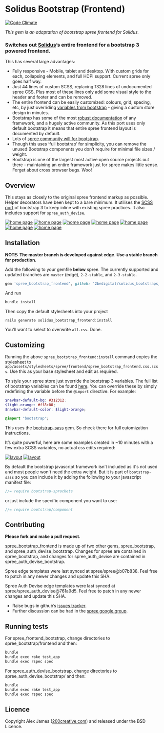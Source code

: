 # Solidus Bootstrap (Frontend)

[![Code Climate](https://codeclimate.com/github/200Creative/spree_bootstrap_frontend.png)](https://codeclimate.com/github/200Creative/spree_bootstrap_frontend)

*This gem is an adaptation of bootstrap spree frontend for Solidus.*

### Switches out [Solidus](https://github.com/solidusio/solidus)’s entire frontend for a bootstrap 3 powered frontend.

This has several large advantages:

- Fully responsive - Mobile, tablet and desktop. With custom grids for each, collapsing elements, and full HDPI support. Current spree only goes half way.
- Just 44 lines of custom SCSS, replacing 1328 lines of undocumented spree CSS. Plus most of these lines only add some visual style to the header and footer and can be removed.
- The entire frontend can be easily customized: colours, grid, spacing, etc, by just overriding [variables from bootstrap](https://github.com/twbs/bootstrap-sass/blob/master/vendor/assets/stylesheets/bootstrap/_variables.scss) - giving a custom store design in minutes.
- Bootstrap has some of the most [robust documentation](http://getbootstrap.com/css) of any framework, and a hugely active community. As this port uses only default bootstrap it means that entire spree frontend layout is documented by default.
- Lots of [spree community will for bootstrap](https://groups.google.com/forum/#!searchin/spree-user/bootstrap/spree-user/B17492QdnGA/AF9vEzRzf4cJ).
- Though this uses ‘full bootstrap’ for simplicity, you can remove the unused Bootstrap components you don’t require for minimal file sizes / weight.
- Bootstrap is one of the largest most active open source projects out there - maintaining an entire framework just for spree makes little sense. Forget about cross browser bugs. Woo!

Overview
-------

This stays as closely to the original spree frontend markup as possible. Helper decorators have been kept to a bare minimum. It utilises the [SCSS port](https://github.com/twbs/bootstrap-sass) of bootstrap 3 to keep inline with existing spree practices. It also includes support for `spree_auth_devise`.

[![home page](http://i.imgur.com/QlwZwS8.png)](http://i.imgur.com/2Ycr8w8.png)
[![home page](http://i.imgur.com/6eoQmfi.png)](http://i.imgur.com/XLi5DAs.png)
[![home page](http://i.imgur.com/D154fb4.png)](http://i.imgur.com/UdKueAQ.png)
[![home page](http://i.imgur.com/HutvtWF.png)](http://i.imgur.com/mis2XHY.png)
[![home page](http://i.imgur.com/pKUbyMu.png)](http://i.imgur.com/hF0IjWI.png)
[![home page](http://i.imgur.com/bkYVBfh.png)](http://i.imgur.com/U06g9Jn.png)
[![home page](http://i.imgur.com/uHwYVPA.png)](http://i.imgur.com/Ozh5vQr.png)


Installation
-------

**NOTE: The master branch is developed against edge. Use a stable branch for production.**

Add the following to your gemfile **below** spree. The currently supported and updated branches are `master` (edge), `2-2-stable`, and `2-3-stable`.

```ruby
gem 'spree_bootstrap_frontend', github: '2bedigital/solidus_bootstraps_frontend', branch: 'master'
```

And run

```bash
bundle install
```

Then copy the default stylesheets into your project

```bash
rails generate solidus_bootstrap_frontend:install
```

You'll want to select to overwrite `all.css`. Done.

Customizing
-------

Running the above `spree_bootstrap_frontend:install` command copies the stylesheet to `app/assets/stylesheets/spree/frontend/spree_bootstrap_frontend.css.scss`. Use this as your base stylesheet and edit as required.

To style your spree store just override the bootstrap 3 variables. The full list of bootstrap variables can be found [here](https://github.com/twbs/bootstrap-sass/blob/master/assets/stylesheets/bootstrap/_variables.scss). You can override these by simply redefining the variable before the `@import` directive.
For example:

```scss
$navbar-default-bg: #312312;
$light-orange: #ff8c00;
$navbar-default-color: $light-orange;

@import "bootstrap";
```

This uses the [bootstrap-sass](https://github.com/twbs/bootstrap-sass) gem. So check there for full cutomization instructions.

It’s quite powerful, here are some examples created in ~10 minutes with a few extra SCSS variables, no actual css edits required:

[![layout](http://i.imgur.com/kppJiFS.png)](http://i.imgur.com/m3zKV0s.png)
[![layout](http://i.imgur.com/x92TXYh.png)](http://i.imgur.com/eNyNFSg.png)

By default the bootstrap javascript framework isn't included as it's not used and most people won't need the extra weight. But it is part of `bootstrap-sass` so you can include it by adding the following to your javascript manifest file:

````js
//= require bootstrap-sprockets
````

or just include the specific component you want to use:

````js
//= require bootstrap/component
````

Contributing
-------

**Please fork and make a pull request.**

spree_bootstrap_frontend is made up of two other gems, spree_bootstrap, and spree_auth_devise_bootstrap. Changes for
spree are contained in spree_bootstrap, and changes for spree_auth_devise are contained in spree_auth_devise_bootstrap.

Spree edge templates were last synced at spree/spree@b07b838. Feel free to patch in any newer changes and update this SHA.

Spree Auth Devise edge templates were last synced at spree/spree_auth_devise@761a9d5. Feel free to patch in any newer changes and update this SHA.

- Raise bugs in github’s [issues tracker](https://github.com/200Creative/spree_bootstrap_frontend/issues).
- Further discussion can be had in the [spree google group](https://groups.google.com/forum/#!forum/spree-user).


Running tests
-------

For spree_frontend_bootstrap, change directories to spree_bootstrap/frontend and then:

```bash
bundle
bundle exec rake test_app
bundle exec rspec spec
```

For spree_auth_devise_bootstrap, change directories to spree_auth_devise_bootstrap/ and then:

```bash
bundle
bundle exec rake test_app
bundle exec rspec spec
```

Licence
-------

Copyright Alex James ([200creative.com](http://200creative.com)) and released under the BSD Licence.

